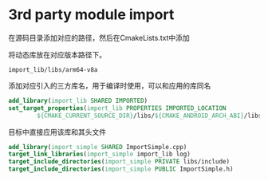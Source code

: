 # 3rd party module import

在源码目录添加对应的路径，然后在CmakeLists.txt中添加

将动态库放在对应版本路径下。
```shell
import_lib/libs/arm64-v8a
```

添加对应引入的三方库名，用于编译时使用，可以和应用的库同名
```cmake
add_library(import_lib SHARED IMPORTED)
set_target_properties(import_lib PROPERTIES IMPORTED_LOCATION
        ${CMAKE_CURRENT_SOURCE_DIR}/libs/${CMAKE_ANDROID_ARCH_ABI}/libsimple_third.so)
```

目标中直接应用该库和其头文件
```cmake
add_library(import_simple SHARED ImportSimple.cpp)
target_link_libraries(import_simple import_lib log)
target_include_directories(import_simple PRIVATE libs/include)
target_include_directories(import_simple PUBLIC ImportSimple.h)
```